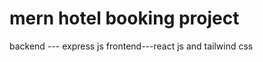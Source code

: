 # mern hotel booking project

backend --- express js
frontend---react js and tailwind css










